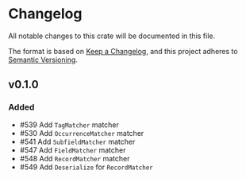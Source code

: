 # Changelog

All notable changes to this crate will be documented in this file.

The format is based on [Keep a Changelog](https://keepachangelog.com/en/1.0.0/),
and this project adheres to [Semantic Versioning](https://semver.org/spec/v2.0.0.html).

## v0.1.0

### Added

- #539 Add `TagMatcher` matcher
- #530 Add `OccurrenceMatcher` matcher
- #541 Add `SubfieldMatcher` matcher
- #547 Add `FieldMatcher` matcher
- #548 Add `RecordMatcher` matcher
- #549 Add `Deserialize` for `RecordMatcher`
